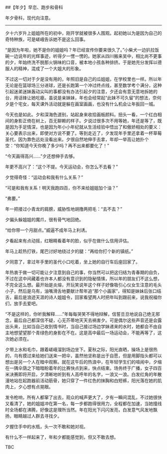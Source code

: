 
##【年夕】早恋、跑步和骨科

年夕骨科，现代向注意。

---
夕十六岁升上姐姐所在的初中，刚开学就被很多人围观。起初她以为是因为自己的奇特种族，可是嵯峨告诉她不是这么回事。


“是因为年啦，她不是你的姐姐吗？年已经宣传你要来很久了。”小柴犬一边扒拉饭碗一边说年的光辉事迹，听得夕一愣一愣的。她家从四川搬来吴中，相比尚不更事的夕，年始终洗不脱那火锅味的口音，被本地小孩各种排挤。于是她充分发挥以德服人的精神，混成了一个大姐大的形象。


不过这一切对于夕是没有用的，年照旧是自己的瓜姐姐，在学校里也一样。所以年无论是在篮球场三分进球，还是长跑第一个冲过终点线，甚至数学考个满分，这种引起迷弟迷妹轰动尖叫的事都没有办法引起夕的注意，夕还会有意无意地拆她的台，用话锋让她吃瘪。虽说是亲妹妹，年也会经常起“此妹不可久留”的想法，奈何夕是个宅女，每天课外活动就是躲在画室画画，也没有什么机会让年扳回一城。


今天也是如此。夕和深海色道别，站起身来收拾画板颜料。扭头一看，一个红白相间的身影正倚在树上，百无聊赖的样子。夕说过很多次不用等她，年还是等了，既是因为手足情深，也是因为年小小年纪就从生活经验中悟出了和傲娇相处的要义：关心要表示出来，即使对方说不要了。等到走近了，夕发现年手里还拿着一杯草莓圣代，因为靠色远处没看出来。夕很自然地伸手去拿，年却一举高让她扑个空：“你知道今天你晚了多少吗？再不出来都要化了！”


“今天画得高兴……”夕还想伸手去够。


年更不高兴了：“这个不提。今天运动会，你怎么不去看？”


夕觉得奇怪：“运动会和我有什么关系？”


“可是和我有关系！明天我跑四百，你不来给姐姐加个油？”


“弗要。”


年一把搂过小青龙的肩膀，威胁性地胡撸两把毛：“去不去？”


夕偏头躲姐姐的魔爪，很有骨气地回绝。


“给你带一个月甜点。”威逼不成年马上利诱。


夕看起来有点动摇，红眼睛看着年的脸，似乎在做什么信用评估。


年马上趁热打铁，尾巴讨好地绕过夕的腿：“再给你打个新的镇纸。”


夕同意了，拿过年手里的圣代小口吃着，坐上她的自行车后座回家了。  


年热衷于做一切可能让夕注意到自己的事，你当然可以把这归结为青春期的自负，不过在这中间藏着也许本人都没有意识到的隐秘情愫，所以年的朋友们不这么想，不完全这么想。最开始是炎熔，开玩笑说年这个样子好像吸引心仪女生注意的毛头小子，然后是乌有，油嘴滑舌地要献计帮年追“那个小画家”，得知是妹妹后张口结舌，最后是浪迹天涯的诗人姐姐令，回家看望两人时把年叫到跟前来，说我祝福你们，放手去爱吧。


“不是这样的，你听我解释……”年每每哭笑不得地辩解，信誓旦旦地说自己绝无邪念，最后自己都深信不疑，心无芥蒂地天天去祸害夕。可是偶尔这些声音还是会露出头来，比如当自己收到情书时，当自己接过场边学妹递来的水时，她都会不由自主地想望望那个青绿色的身影在不在。这是高中最后一场运动会，不能再等了，这次她必须在。


夕带上水和毛巾，跟着嵯峨溜到场边坐下。夏秋之际，阳光直晒，操场上是很热的，乌有摸过来给她们送来一把伞，虽然他坚称是出于自愿，但是用脚指头都可以想出是另一个人在暗中观察。就在这午后的热浪中，在年轻学生们的喧闹中，夕缩在一隅伞荫之下暗暗盼着年的比赛快点到来，快点结束。场务终于广播，女子四百米决赛即将开启，夕清晰地听到有人高呼年的名字，一浪又一浪。白发红角的年散漫地站在起跑器前活动筋骨，她只穿了一件红色的抹胸和白短裤，阳光落在她的肌肉上，夕心想有点晃眼。


发令枪响，所有人都窜了出去，观众的喊声更大了，夕有一瞬间混乱，不过她很快又看清了，她的姐姐冲在第一名，每一步都跑得很用力，全程都在加速，当她撞线时全场都在沸腾，好像这是理所当然。年在阳光下闪闪发亮，白发意气风发地飘扬，眼睛越过人群去寻找夕。


夕握住手中的水瓶，头一次不敢和她对视。


有什么不一样起来了，年和夕都能感觉到，但又不敢去想。


TBC
